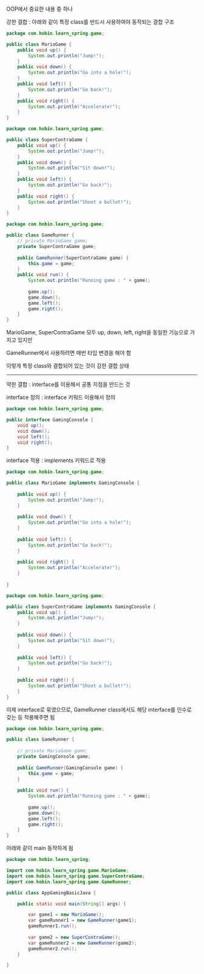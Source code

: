 OOP에서 중요한 내용 중 하나

강한 결합 : 아래와 같이 특정 class를 반드시 사용하여야 동작되는 결합 구조 

```java
package com.hobin.learn_spring.game;

public class MarioGame {
	public void up() {
		System.out.println("Jump!");
	}
	public void down() {
		System.out.println("Go into a hole!");
	}
	public void left() {
		System.out.println("Go back!");
	}
	public void right() {
		System.out.println("Accelerate!");
	}
}
```

```java
package com.hobin.learn_spring.game;

public class SuperContraGame {
	public void up() {
		System.out.println("Jump!");
	}
	public void down() {
		System.out.println("Sit down!");
	}
	public void left() {
		System.out.println("Go back!");
	}
	public void right() {
		System.out.println("Shoot a bullet!");
	}
}
```

```java
package com.hobin.learn_spring.game;

public class GameRunner {
	// private MarioGame game;
	private SuperContraGame game;
	
	public GameRunner(SuperContraGame game) {
		this.game = game;
	}
	public void run() {
		System.out.println("Running game : " + game);
		
		game.up();
		game.down();
		game.left();
		game.right();
	}
}
```

MarioGame, SuperContraGame 모두 up, down, left, right을 동일한 기능으로 가지고 있지만

GameRunner에서 사용하려면 매번 타입 변경을 해야 함 

이렇게 특정 class와 결합되어 있는 것이 강한 결합 상태

----

약한 결합 : interface를 이용해서 공통 지점을 만드는 것 

interface 정의 : interface 키워드 이용해서 정의

```java
package com.hobin.learn_spring.game;

public interface GamingConsole {
	void up();
	void down();
	void left();
	void right();
}
```

interface 적용 : implements 키워드로 적용

```java
package com.hobin.learn_spring.game;

public class MarioGame implements GamingConsole {
	
	public void up() {
		System.out.println("Jump!");
	}
	
	public void down() {
		System.out.println("Go into a hole!");
	}
	
	public void left() {
		System.out.println("Go back!");
	}
	
	public void right() {
		System.out.println("Accelerate!");
	}
	
}
```

```java
package com.hobin.learn_spring.game;

public class SuperContraGame implements GamingConsole {
	public void up() {
		System.out.println("Jump!");
	}
	
	public void down() {
		System.out.println("Sit down!");
	}
	
	public void left() {
		System.out.println("Go back!");
	}
	
	public void right() {
		System.out.println("Shoot a bullet!");
	}
}
```

이제 interface로 묶였으므로, GameRunner class에서도 해당 interface를 인수로 갖는 등 적용해주면 됨

```java
package com.hobin.learn_spring.game;

public class GameRunner {
	
	// private MarioGame game;
	private GamingConsole game;
	
	public GameRunner(GamingConsole game) {
		this.game = game;
	}
	
	public void run() {
		System.out.println("Running game : " + game);
		
		game.up();
		game.down();
		game.left();
		game.right();
	}
}
```

아래와 같이 main 동작하게 됨

```java
package com.hobin.learn_spring;

import com.hobin.learn_spring.game.MarioGame;
import com.hobin.learn_spring.game.SuperContraGame; 
import com.hobin.learn_spring.game.GameRunner; 

public class AppGamingBasicJava {

	public static void main(String[] args) {

		var game1 = new MarioGame();
		var gameRunner1 = new GameRunner(game1);
		gameRunner1.run();
		
		var game2 = new SuperContraGame();
		var gameRunner2 = new GameRunner(game2);
		gameRunner2.run();
	}

}
```

